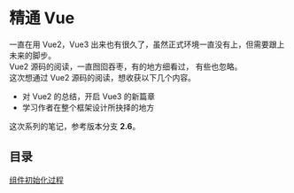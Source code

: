 # 精通 Vue

一直在用 Vue2，Vue3 出来也有很久了，虽然正式环境一直没有上，但需要跟上未来的脚步。  
Vue2 源码的阅读，一直囫囵吞枣，有的地方细看过， 有些也忽略。  
这次想通过 Vue2 源码的阅读，想收获以下几个内容。

- 对 Vue2 的总结，开启 Vue3 的新篇章
- 学习作者在整个框架设计所抉择的地方

这次系列的笔记，参考版本分支 **2.6**。

## 目录

[组件初始化过程](./组件初始化过程)
